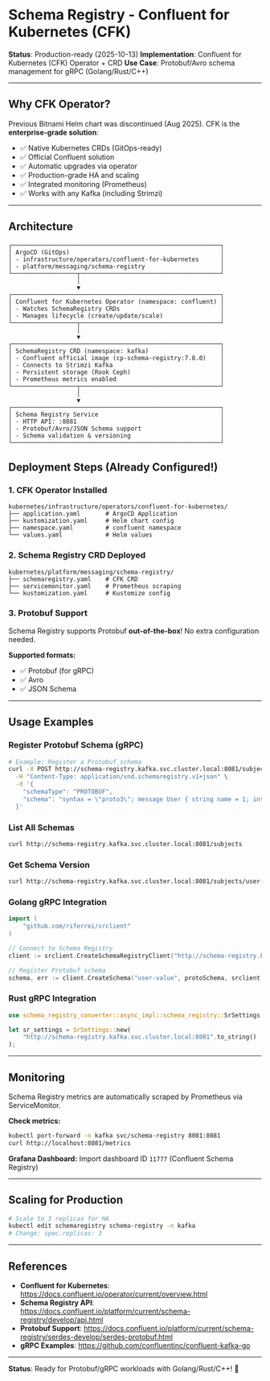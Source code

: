 # Schema Registry - Confluent for Kubernetes (CFK)

**Status**: Production-ready (2025-10-13)
**Implementation**: Confluent for Kubernetes (CFK) Operator + CRD
**Use Case**: Protobuf/Avro schema management for gRPC (Golang/Rust/C++)

---

## Why CFK Operator?

Previous Bitnami Helm chart was discontinued (Aug 2025). CFK is the **enterprise-grade solution**:
- ✅ Native Kubernetes CRDs (GitOps-ready)
- ✅ Official Confluent solution
- ✅ Automatic upgrades via operator
- ✅ Production-grade HA and scaling
- ✅ Integrated monitoring (Prometheus)
- ✅ Works with any Kafka (including Strimzi)

---

## Architecture

```
┌──────────────────────────────────────────────────────────┐
│ ArgoCD (GitOps)                                          │
│ - infrastructure/operators/confluent-for-kubernetes      │
│ - platform/messaging/schema-registry                     │
└──────────────────┬───────────────────────────────────────┘
                   │
                   ▼
┌──────────────────────────────────────────────────────────┐
│ Confluent for Kubernetes Operator (namespace: confluent) │
│ - Watches SchemaRegistry CRDs                            │
│ - Manages lifecycle (create/update/scale)                │
└──────────────────┬───────────────────────────────────────┘
                   │
                   ▼
┌──────────────────────────────────────────────────────────┐
│ SchemaRegistry CRD (namespace: kafka)                    │
│ - Confluent official image (cp-schema-registry:7.8.0)    │
│ - Connects to Strimzi Kafka                              │
│ - Persistent storage (Rook Ceph)                         │
│ - Prometheus metrics enabled                             │
└──────────────────┬───────────────────────────────────────┘
                   │
                   ▼
┌──────────────────────────────────────────────────────────┐
│ Schema Registry Service                                  │
│ - HTTP API: :8081                                        │
│ - Protobuf/Avro/JSON Schema support                      │
│ - Schema validation & versioning                         │
└──────────────────────────────────────────────────────────┘
```

## Deployment Steps (Already Configured!)

### 1. CFK Operator Installed
```
kubernetes/infrastructure/operators/confluent-for-kubernetes/
├── application.yaml       # ArgoCD Application
├── kustomization.yaml     # Helm chart config
├── namespace.yaml         # confluent namespace
└── values.yaml            # Helm values
```

### 2. Schema Registry CRD Deployed
```
kubernetes/platform/messaging/schema-registry/
├── schemaregistry.yaml    # CFK CRD
├── servicemonitor.yaml    # Prometheus scraping
└── kustomization.yaml     # Kustomize config
```

### 3. Protobuf Support

Schema Registry supports Protobuf **out-of-the-box**! No extra configuration needed.

**Supported formats:**
- ✅ Protobuf (for gRPC)
- ✅ Avro
- ✅ JSON Schema

---

## Usage Examples

### Register Protobuf Schema (gRPC)

```bash
# Example: Register a Protobuf schema
curl -X POST http://schema-registry.kafka.svc.cluster.local:8081/subjects/user-value/versions \
  -H "Content-Type: application/vnd.schemaregistry.v1+json" \
  -d '{
    "schemaType": "PROTOBUF",
    "schema": "syntax = \"proto3\"; message User { string name = 1; int32 age = 2; }"
  }'
```

### List All Schemas

```bash
curl http://schema-registry.kafka.svc.cluster.local:8081/subjects
```

### Get Schema Version

```bash
curl http://schema-registry.kafka.svc.cluster.local:8081/subjects/user-value/versions/latest
```

### Golang gRPC Integration

```go
import (
    "github.com/riferrei/srclient"
)

// Connect to Schema Registry
client := srclient.CreateSchemaRegistryClient("http://schema-registry.kafka.svc.cluster.local:8081")

// Register Protobuf schema
schema, err := client.CreateSchema("user-value", protoSchema, srclient.Protobuf)
```

### Rust gRPC Integration

```rust
use schema_registry_converter::async_impl::schema_registry::SrSettings;

let sr_settings = SrSettings::new(
    "http://schema-registry.kafka.svc.cluster.local:8081".to_string()
);
```

---

## Monitoring

Schema Registry metrics are automatically scraped by Prometheus via ServiceMonitor.

**Check metrics:**
```bash
kubectl port-forward -n kafka svc/schema-registry 8081:8081
curl http://localhost:8081/metrics
```

**Grafana Dashboard:** Import dashboard ID `11777` (Confluent Schema Registry)

---

## Scaling for Production

```bash
# Scale to 3 replicas for HA
kubectl edit schemaregistry schema-registry -n kafka
# Change: spec.replicas: 3
```

---

## References

- **Confluent for Kubernetes**: https://docs.confluent.io/operator/current/overview.html
- **Schema Registry API**: https://docs.confluent.io/platform/current/schema-registry/develop/api.html
- **Protobuf Support**: https://docs.confluent.io/platform/current/schema-registry/serdes-develop/serdes-protobuf.html
- **gRPC Examples**: https://github.com/confluentinc/confluent-kafka-go

---

**Status**: Ready for Protobuf/gRPC workloads with Golang/Rust/C++! 🚀
